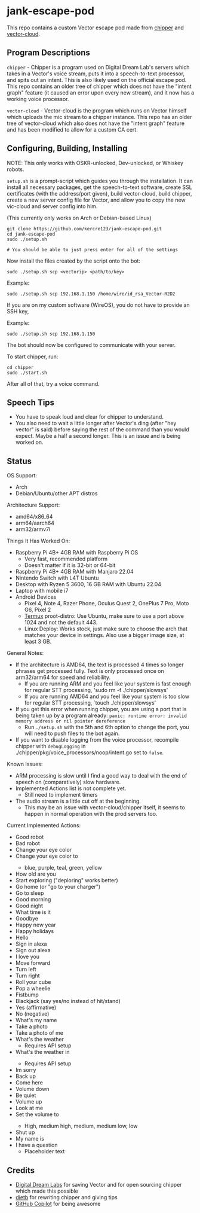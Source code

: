 # jank-escape-pod

This repo contains a custom Vector escape pod made from [chipper](https://github.com/digital-dream-labs/chipper) and [vector-cloud](https://github.com/digital-dream-labs/vector-cloud).

## Program Descriptions

`chipper` - Chipper is a program used on Digital Dream Lab's servers which takes in a Vector's voice stream, puts it into a speech-to-text processor, and spits out an intent. This is also likely used on the official escape pod. This repo contains an older tree of chipper which does not have the "intent graph" feature (it caused an error upon every new stream), and it now has a working voice processor.

`vector-cloud` - Vector-cloud is the program which runs on Vector himself which uploads the mic stream to a chipper instance. This repo has an older tree of vector-cloud which also does not have the "intent graph" feature and has been modified to allow for a custom CA cert.

## Configuring, Building, Installing

NOTE: This only works with OSKR-unlocked, Dev-unlocked, or Whiskey robots.

`setup.sh` is a prompt-script which guides you through the installation. It can install all necessary packages, get the speech-to-text software, create SSL certificates (with the address/port given), build vector-cloud, build chipper, create a new server config file for Vector, and allow you to copy the new vic-cloud and server config into him.

(This currently only works on Arch or Debian-based Linux)

```
git clone https://github.com/kercre123/jank-escape-pod.git
cd jank-escape-pod
sudo ./setup.sh

# You should be able to just press enter for all of the settings
```

Now install the files created by the script onto the bot:

`sudo ./setup.sh scp <vectorip> <path/to/key>`

Example:

`sudo ./setup.sh scp 192.168.1.150 /home/wire/id_rsa_Vector-R2D2`

If you are on my custom software (WireOS), you do not have to provide an SSH key,

Example:

`sudo ./setup.sh scp 192.168.1.150`

The bot should now be configured to communicate with your server.

To start chipper, run:

```
cd chipper
sudo ./start.sh
```

After all of that, try a voice command.

## Speech Tips

- You have to speak loud and clear for chipper to understand.
- You also need to wait a little longer after Vector's ding (after "hey vector" is said) before saying the rest of the command than you would expect. Maybe a half a second longer. This is an issue and is being worked on.

## Status

OS Support:

- Arch
- Debian/Ubuntu/other APT distros

Architecture Support:

- amd64/x86_64
- arm64/aarch64
- arm32/armv7l

Things It Has Worked On:

- Raspberry Pi 4B+ 4GB RAM with Raspberry Pi OS
	- Very fast, recommended platform
	- Doesn't matter if it is 32-bit or 64-bit
- Raspberry Pi 4B+ 4GB RAM with Manjaro 22.04
- Nintendo Switch with L4T Ubuntu
- Desktop with Ryzen 5 3600, 16 GB RAM with Ubuntu 22.04
- Laptop with mobile i7
- Android Devices
	- Pixel 4, Note 4, Razer Phone, Oculus Quest 2, OnePlus 7 Pro, Moto G6, Pixel 2
	- [Termux](https://github.com/termux/termux-app) proot-distro: Use Ubuntu, make sure to use a port above 1024 and not the default 443.
	- Linux Deploy: Works stock, just make sure to choose the arch that matches your device in settings. Also use a bigger image size, at least 3 GB.

General Notes:

- If the architecture is AMD64, the text is processed 4 times so longer phrases get processed fully. Text is only processed once on arm32/arm64 for speed and reliability.
	- If you are running ARM and you feel like your system is fast enough for regular STT processing, 'sudo rm -f ./chipper/slowsys'
	- If you are running AMD64 and you feel like your system is too slow for regular STT processing, `touch ./chipper/slowsys'
- If you get this error when running chipper, you are using a port that is being taken up by a program already: `panic: runtime error: invalid memory address or nil pointer dereference`
	- Run `./setup.sh` with the 5th and 6th option to change the port, you will need to push files to the bot again.
- If you want to disable logging from the voice processor, recompile chipper with `debugLogging` in ./chipper/pkg/voice_processors/noop/intent.go set to `false`.

Known Issues:

- ARM processing is slow until I find a good way to deal with the end of speech on (comparatively) slow hardware.
- Implemented Actions list is not complete yet.
	- Still need to implement timers
- The audio stream is a little cut off at the beginning.
	- This may be an issue with vector-cloud/chipper itself, it seems to happen in normal operation with the prod servers too.

Current Implemented Actions:

- Good robot
- Bad robot
- Change your eye color
- Change your eye color to <color>
	- blue, purple, teal, green, yellow
- How old are you
- Start exploring ("deploring" works better)
- Go home (or "go to your charger")
- Go to sleep
- Good morning
- Good night
- What time is it
- Goodbye
- Happy new year
- Happy holidays
- Hello
- Sign in alexa
- Sign out alexa
- I love you
- Move forward
- Turn left
- Turn right
- Roll your cube
- Pop a wheelie
- Fistbump
- Blackjack (say yes/no instead of hit/stand)
- Yes (affirmative)
- No (negative)
- What's my name
- Take a photo
- Take a photo of me
- What's the weather
	- Requires API setup
- What's the weather in <location>
	- Requires API setup
- Im sorry
- Back up
- Come here
- Volume down
- Be quiet
- Volume up
- Look at me
- Set the volume to <volume>
	- High, medium high, medium, medium low, low
- Shut up
- My name is <name>
- I have a question
	- Placeholder text

## Credits

- [Digital Dream Labs](https://github.com/digital-dream-labs) for saving Vector and for open sourcing chipper which made this possible
- [dietb](https://github.com/dietb) for rewriting chipper and giving tips
- [GitHub Copilot](https://copilot.github.com/) for being awesome